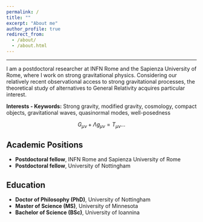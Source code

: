 ```yaml
---
permalink: /
title: ""
excerpt: "About me"
author_profile: true
redirect_from: 
  - /about/
  - /about.html
---
```



------
I am a postdoctoral researcher at INFN Rome and the Sapienza University of Rome, where I work on strong gravitational physics. Considering our relatively recent observational access to strong gravitational processes, the theoretical study of alternatives to General Relativity acquires particular interest.


**Interests - Keywords:**
Strong gravity, modified gravity, cosmology, compact objects, gravitational waves, quasinormal modes, well-posedness

$$
\begin{equation*}
G_{\mu\nu}+\Lambda g_{\mu\nu}=T_{\mu\nu}\ldots
\end{equation*}
$$

Academic Positions
------
- <i class="fas fa-fw fa-university"></i> **Postdoctoral fellow**, INFN Rome and Sapienza University of Rome
- <i class="fas fa-fw fa-univesrity"></i> **Postdoctoral fellow**, University of Nottingham

Education
------
- <i class="fas fa-fw fa-graduation-cap"></i> **Doctor of Philosophy (PhD)**, University of Nottingham
- <i class="fas fa-fw fa-graduation-cap"></i> **Master of Science (MS)**, University of Minnesota
- <i class="fas fa-fw fa-graduation-cap"></i> **Bachelor of Science (BSc)**, University of Ioannina



